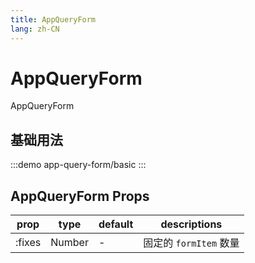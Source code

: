 ```yaml
--- 
title: AppQueryForm
lang: zh-CN
---
```


# AppQueryForm

AppQueryForm


## 基础用法

:::demo 
app-query-form/basic
:::

## AppQueryForm Props

|prop|type|default|descriptions|
|-|-|-|-|
|:fixes|Number|-|固定的 `formItem` 数量|

